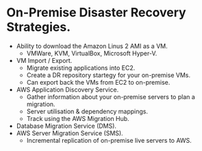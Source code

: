 # **On-Premise Disaster Recovery Strategies.**

* Ability to download the Amazon Linus 2 AMI as a VM.
    * VMWare, KVM, VirtualBox, Microsoft Hyper-V.
* VM Import / Export.
    * Migrate existing applications into EC2.
    * Create a DR repository startegy for your on-premise VMs.
    * Can export back the VMs from EC2 to on-premise.
* AWS Application Discovery Service.
    * Gather information about your on-premise servers to plan a migration.
    * Server utilisation & dependency mappings.
    * Track using the AWS Migration Hub.
* Database Migration Service (DMS).
* AWS Server Migration Service (SMS).
    * Incremental replication of on-premise live servers to AWS.